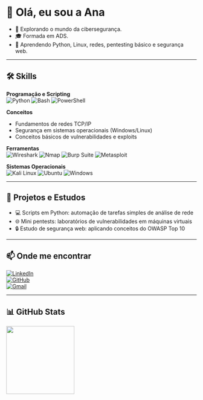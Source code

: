 # 👋 Olá, eu sou a Ana

- 🤔 Explorando o mundo da cibersegurança.  
- 🎓 Formada em ADS.  
- 🌱 Aprendendo Python, Linux, redes, pentesting básico e segurança web.  

---

## 🛠️ Skills

**Programação e Scripting**  
![Python](https://img.shields.io/badge/-Python-333333?style=flat&logo=Python&logoColor=3776AB) 
![Bash](https://img.shields.io/badge/-Bash-333333?style=flat&logo=gnu-bash&logoColor=white) 
![PowerShell](https://img.shields.io/badge/-PowerShell-333333?style=flat&logo=PowerShell&logoColor=blue)  

**Conceitos**  
- Fundamentos de redes TCP/IP  
- Segurança em sistemas operacionais (Windows/Linux)  
- Conceitos básicos de vulnerabilidades e exploits  

**Ferramentas**  
![Wireshark](https://img.shields.io/badge/-Wireshark-333333?style=flat&logo=wireshark&logoColor=0059B3) 
![Nmap](https://img.shields.io/badge/-Nmap-333333?style=flat&logo=nmap&logoColor=red) 
![Burp Suite](https://img.shields.io/badge/-Burp_Suite-333333?style=flat&logo=burp-suite&logoColor=orange) 
![Metasploit](https://img.shields.io/badge/-Metasploit-333333?style=flat)  

**Sistemas Operacionais**  
![Kali Linux](https://img.shields.io/badge/-Kali_Linux-333333?style=flat&logo=kali-linux&logoColor=blue) 
![Ubuntu](https://img.shields.io/badge/-Ubuntu-333333?style=flat&logo=ubuntu&logoColor=E95420) 
![Windows](https://img.shields.io/badge/-Windows-333333?style=flat&logo=windows&logoColor=0078D6)  

---

## 📂 Projetos e Estudos

- 💻 Scripts em Python: automação de tarefas simples de análise de rede  
- 🌐 Mini pentests: laboratórios de vulnerabilidades em máquinas virtuais  
- 🔒 Estudo de segurança web: aplicando conceitos do OWASP Top 10  

---

## 📫 Onde me encontrar

[![LinkedIn](https://img.shields.io/badge/-LinkedIn-blue?style=flat-square&logo=linkedin&logoColor=white)](LINK-DO-LINKEDIN)  
[![GitHub](https://img.shields.io/github/followers/akpmbritto?label=Follow&style=social)](https://github.com/akpmbritto)  
[![Gmail](https://img.shields.io/badge/-Gmail-006bed?style=flat-square&logo=Gmail&logoColor=white)](mailto:SEU-EMAIL)  

---

## 📊 GitHub Stats
<a href="https://github.com/akpmbritto">
  <img height="180em" src="https://github-readme-stats.vercel.app/api?username=akpmbritto&theme=dracula&show_icons=true"/>
</a>

